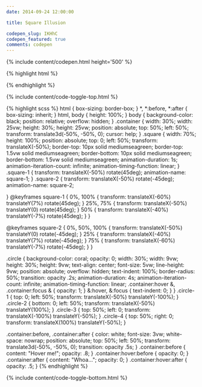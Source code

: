 ```yaml
---
date: 2014-09-24 12:00:00

title: Square Illusion

codepen_slug: IKHhC
codepen_featured: true
comments: codepen
---
```



{% include content/codepen.html height='500' %}

{% highlight html %}
<div class="container">
    <div class="square  square-1"></div>
    <div class="square  square-2"></div>
    <div class="circle  circle-1"></div>
    <div class="circle  circle-2"></div>
    <div class="circle  circle-3"></div>
    <div class="circle  circle-4"></div>
</div>
{% endhighlight %}

{% include content/code-toggle-top.html %}

{% highlight scss %}
html {
    box-sizing: border-box;
}
*,
*:before,
*:after {
    box-sizing: inherit;
}
html,
body {
    height: 100%;
}
body {
    background-color: black;
    position: relative;
    overflow: hidden;
}
.container {
    width: 30%;
    width: 25vw;
    height: 30%;
    height: 25vw;
    position: absolute;
    top: 50%;
    left: 50%;
    transform: translate3d(-50%, -50%, 0);
    cursor: help;
}
.square {
    width: 70%;
    height: 100%;
    position: absolute;
    top: 0;
    left: 50%;
    transform: translateX(-50%);
    border-top: 10px solid mediumseagreen;
    border-top: 1.5vw solid mediumseagreen;
    border-bottom: 10px solid mediumseagreen;
    border-bottom: 1.5vw solid mediumseagreen;
    animation-duration: 1s;
    animation-iteration-count: infinite;
    animation-timing-function: linear;
}
.square-1 {
    transform: translateX(-50%) rotate(45deg);
    animation-name: square-1;
}
.square-2 {
    transform: translateX(-50%) rotate(-45deg);
    animation-name: square-2;

}
@keyframes square-1 {
    0%, 100% {
        transform: translateX(-60%) translateY(7%) rotate(45deg);
    }
    25%, 75% {
        transform: translateX(-50%) translateY(0) rotate(45deg);
    }
    50% {
        transform: translateX(-40%) translateY(-7%) rotate(45deg);
    }
}

@keyframes square-2 {
    0%, 50%, 100% {
        transform: translateX(-50%) translateY(0) rotate(-45deg);
    }
    25% {
        transform: translateX(-40%) translateY(7%) rotate(-45deg);
    }
    75% {
        transform: translateX(-60%) translateY(-7%) rotate(-45deg);
    }
}

.circle {
    background-color: coral;
    opacity: 0;
    width: 30%;
    width: 9vw;
    height: 30%;
    height: 9vw;
    text-align: center;
    font-size: 5vw;
    line-height: 9vw;
    position: absolute;
    overflow: hidden;
    text-indent: 100%;
    border-radius: 50%;
    transition: opacity .2s;
    animation-duration: 4s;
    animation-iteration-count: infinite;
    animation-timing-function: linear;
    .container:hover &,
    .container:focus & {
        opacity: 1;
    }
    &:hover,
    &:focus {
        text-indent: 0;
    }
}
.circle-1 {
    top: 0;
    left: 50%;
    transform: translateX(-50%) translateY(-100%);
}
.circle-2 {
    bottom: 0;
    left: 50%;
    transform: translateX(-50%) translateY(100%);
}
.circle-3 {
    top: 50%;
    left: 0;
    transform: translateX(-100%) translateY(-50%);
}
.circle-4 {
    top: 50%;
    right: 0;
    transform: translateX(100%) translateY(-50%);
}

.container:before,
.container:after {
    color: white;
    font-size: 3vw;
    white-space: nowrap;
    position: absolute;
    top:  50%;
    left: 50%;
    transform: translate3d(-50%, -50%, 0);
    transition: opacity .5s;
}
.container:before {
    content: "Hover me!";
    opacity: .8;
}
.container:hover:before {
    opacity: 0;
}
.container:after {
    content: "Whoa...";
    opacity: 0;
}
.container:hover:after {
    opacity: .5;
}
{% endhighlight %}

{% include content/code-toggle-bottom.html %}
